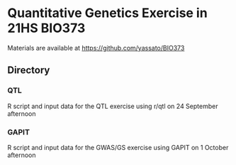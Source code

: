 # Quantitative Genetics Exercise in 21HS BIO373
Materials are available at https://github.com/yassato/BIO373  

## Directory  
### QTL
R script and input data for the QTL exercise using r/qtl on 24 September afternoon  

### GAPIT
R script and input data for the GWAS/GS exercise using GAPIT on 1 October afternoon  
